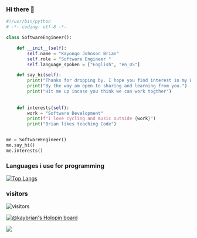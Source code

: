 ### Hi there 👋

```python
#!/usr/bin/python
# -*- coding: utf-8 -*-

class SoftwareEngineer():

    def __init__(self):
        self.name = "Kayongo Johnson Brian"
        self.role = "Software Engineer "
        self.language_spoken = ["English", "en_US"]

    def say_hi(self):
        print("Thanks for dropping by. I hope you find interest in my Work")
        print("By the way am open to sharing and learning from you.")
        print("Hit me up incase you think we can work togther")
        
    
    def interests(self):
        work = "Software Development"
        print(f"I love cycling and music outside {work}")
        print("Brian likes teaching Code")


me = SoftwareEngineer()
me.say_hi()
me.interests()
```
### Languages i use for programming
[![Top Langs](https://github-readme-stats.vercel.app/api/top-langs/?username=kaybrian&layout=compact&langs_count=8)](https://github.com/kaybrian/github-readme-stats)

### visitors
![visitors](https://visitor-badge.glitch.me/badge?page_id=kaybrian.kaybrian&left_color=green&right_color=red)

[![@kaybrian's Holopin board](https://holopin.io/api/user/board?user=kaybrian)](https://holopin.io/@kaybrian)

<a href="https://github.com/kaybrian/github-readme-stats">
  <img align="center" src="https://github-readme-stats.vercel.app/api?username=kaybrian&theme=dark&show_icons=true&count_private=true “Kayongo’s GutHub Stats" />
</a>

